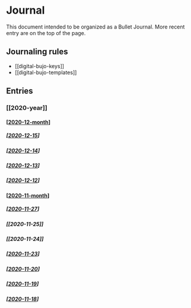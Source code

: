 # Journal

This document intended to be organized as a Bullet Journal. More recent entry are on the top of the page.

## Journaling rules

- [[digital-bujo-keys]]
- [[digital-bujo-templates]]

## Entries


### [[2020-year]]

#### [[2020-12-month]]

##### [[2020-12-15]]

##### [[2020-12-14]]

##### [[2020-12-13]]

##### [[2020-12-12]]

#### [[2020-11-month]]

##### [[2020-11-27]]

##### [[2020-11-25]]

##### [[2020-11-24]]

##### [[2020-11-23]]

##### [[2020-11-20]]

##### [[2020-11-19]]

##### [[2020-11-18]]

[//begin]: # "Autogenerated link references for markdown compatibility"
[2020-12-month]: 2020-12-month "2020 12 Month"
[2020-12-15]: 2020-12-15 "2020-12-15"
[2020-12-14]: 2020-12-14 "2020-12-14"
[2020-12-13]: 2020-12-13 "2020-12-13"
[2020-12-12]: 2020-12-12 "2020-12-12"
[2020-11-month]: 2020-11-month "2020-11"
[2020-11-27]: 2020-11-27 "2020-11-27"
[2020-11-23]: 2020-11-23 "2020-11-23"
[2020-11-20]: 2020-11-20 "2020-11-20"
[2020-11-19]: 2020-11-19 "2020-11-19"
[2020-11-18]: 2020-11-18 "2020-11-18"
[//end]: # "Autogenerated link references"